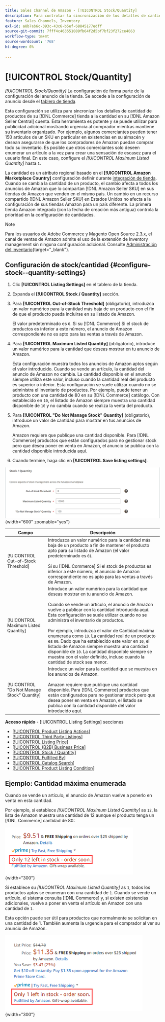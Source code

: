 ```yaml
---
title: Sales Channel de Amazon - [!UICONTROL Stock/Quantity]
description: Para controlar la sincronización de los detalles de cantidad de productos de su tienda de Commerce con su [!DNL Amazon Seller Central] para actualizar la configuración de stock/cantidad.
feature: Sales Channels, Inventory
exl-id: a8b7ab6c-393c-43c6-b5ef-68845177edff
source-git-commit: 7fff4c463551089fb64f2d5bf7bf23f272ce4663
workflow-type: tm+mt
source-wordcount: '768'
ht-degree: 0%

---
```


# [!UICONTROL Stock/Quantity]

*[!UICONTROL Stock/Quantity]* La configuración de forma parte de la configuración del anuncio de la tienda. Se accede a la configuración de anuncio desde el [tablero de tienda](./amazon-store-dashboard.md).

Esta configuración se utiliza para sincronizar los detalles de cantidad de productos de su [!DNL Commerce] tienda a la cantidad en su [!DNL Amazon Seller Central] cuenta. Esta herramienta es potente y se puede utilizar para publicidad adicional mostrando urgencia al comprador mientras mantiene su inventario organizado. Por ejemplo, algunos comerciantes pueden tener 150 artículos de un SKU en particular en existencias en su almacén y desean asegurarse de que los compradores de Amazon puedan comprar todo su inventario. Es posible que otros comerciantes solo deseen enumerar un artículo a la vez para crear una sensación de escasez para el usuario final. En este caso, configure el *[!UICONTROL Maximum Listed Quantity]* hasta `1`.

La cantidad es un atributo regional basado en el **[!UICONTROL Amazon Marketplace Country]** configuración definir durante [integración de tienda](./store-integration.md). Cuando se cambia la cantidad de un producto, el cambio afecta a todos los anuncios de Amazon que lo compartan [!DNL Amazon Seller SKU] en sus tiendas de Amazon que venden en el mismo país. Un cambio en un recurso compartido [!DNL Amazon Seller SKU] en Estados Unidos no afecta a la configuración de sus tiendas Amazon para un país diferente. La primera tienda Amazon integrada (con la fecha de creación más antigua) controla la prioridad en la configuración de cantidades.

>[!NOTE]
>
>Para los usuarios de Adobe Commerce y Magento Open Source 2.3.x, el canal de ventas de Amazon admite el uso de la extensión de Inventory management sin ninguna configuración adicional. Consulte [Administración del inventario](https://docs.magento.com/user-guide/v2.3/catalog/inventory-management.html){target="_blank"}.

## Configuración de stock/cantidad {#configure-stock--quantity-settings}

1. Clic **[!UICONTROL Listing Settings]** en el tablero de la tienda.

1. Expanda el **[!UICONTROL Stock / Quantity]** sección.

1. Para **[!UICONTROL Out-of-Stock Threshold]** (obligatorio), introduzca un valor numérico para la cantidad más baja de un producto con el fin de que el producto pueda incluirse en su listado de Amazon.

   El valor predeterminado es `0`. Si su [!DNL Commerce] Si el stock de productos es inferior a este número, el anuncio de Amazon correspondiente no es apto para las ventas a través de Amazon.

1. Para **[!UICONTROL Maximum Listed Quantity]** (obligatorio), introduce un valor numérico para la cantidad que deseas mostrar en tu anuncio de Amazon.

   Esta configuración muestra todos los anuncios de Amazon aptos según el valor introducido. Cuando se vende un artículo, la cantidad del anuncio de Amazon no cambia. La cantidad disponible en el anuncio siempre utiliza este valor, incluso cuando la cantidad real del producto es superior o inferior. Esta configuración se suele utilizar cuando no se administra el inventario de productos. Por ejemplo, puede tener un producto con una cantidad de 80 en su [!DNL Commerce] catálogo. Con establecido en `10`, el listado de Amazon siempre muestra una cantidad disponible de `10` y no cambia cuando se realiza la venta del producto.

1. Para **[!UICONTROL "Do Not Manage Stock" Quantity]** (obligatorio), introduce un valor de cantidad para mostrar en tus anuncios de Amazon.

   Amazon requiere que publique una cantidad disponible. Para [!DNL Commerce] productos que están configurados para no gestionar stock pero que desea poner en venta en Amazon, el anuncio se publica con la cantidad disponible introducida aquí.

1. Cuando termine, haga clic en **[!UICONTROL Save listing settings]**.

![Configuración de stock/cantidad](assets/amazon-stock-quantity.png){width="600" zoomable="yes"}

| Campo | Descripción |
|---------------------------------------------|--------------------------------------------------------------------------------------------------------------------------------------------------------------------------------------------------------------------------------------------------------------------------------------------------------------------------------------------------------------------------------------------------------------------------------------------------------------------------------------------------------------------------------------------------------------------------------------------------|
| [!UICONTROL Out-of-Stock Threshold] | Introduzca un valor numérico para la cantidad más baja de un producto a fin de mantener el producto apto para su listado de Amazon (el valor predeterminado es `0`).<br><br>Si su [!DNL Commerce] Si el stock de productos es inferior a este número, el anuncio de Amazon correspondiente no es apto para las ventas a través de Amazon. |
| [!UICONTROL Maximum Listed Quantity] | Introduce un valor numérico para la cantidad que deseas mostrar en tu anuncio de Amazon.<br><br>Cuando se vende un artículo, el anuncio de Amazon vuelve a publicar con la cantidad introducida aquí. Esta configuración se suele utilizar cuando no se administra el inventario de productos.<br><br>Por ejemplo, introduzca el valor de Cantidad máxima enumerada como `10`. La cantidad real de un producto es `80`. Dado que ha establecido este valor en `10`, el listado de Amazon siempre muestra una cantidad disponible de `10`. La cantidad disponible siempre se muestra con el valor definido, incluso cuando la cantidad de stock sea menor. |
| [!UICONTROL "Do Not Manage Stock" Quantity] | Introduce un valor para la cantidad que se muestra en los anuncios de Amazon.<br><br>Amazon requiere que publique una cantidad disponible. Para [!DNL Commerce] productos que están configurados para no gestionar stock pero que desea poner en venta en Amazon, el listado se publica con la cantidad disponible del valor introducido aquí. |

**Acceso rápido** - [!UICONTROL Listing Settings] secciones

- [[!UICONTROL Product Listing Actions]](./product-listing-actions.md)
- [[!UICONTROL Third Party Listings]](./third-party-listing-settings.md)
- [[!UICONTROL Listing Price]](./listing-price.md)
- [[!UICONTROL (B2B) Business Price]](./business-pricing.md)
- [[!UICONTROL Stock / Quantity]](./stock-quantity.md)
- [[!UICONTROL Fulfilled By]](./fulfilled-by.md)
- [[!UICONTROL Catalog Search]](./catalog-search.md)
- [[!UICONTROL Product Listing Condition]](./product-listing-condition.md)

## Ejemplo: Cantidad máxima enumerada

Cuando se vende un artículo, el anuncio de Amazon vuelve a ponerlo en venta en esta cantidad.

Por ejemplo, si establece *[!UICONTROL Maximum Listed Quantity]* as `12`, la lista de Amazon muestra una cantidad de 12 aunque el producto tenga un [!DNL Commerce] cantidad de 80:

![Ejemplo 1 de cantidad máxima enumerada](assets/amazon-max-listed-quantity.png){width="300"}

Si establece su *[!UICONTROL Maximum Listed Quantity]* as `1`, todos los productos aptos se enumeran con una cantidad de `1`. Cuando se vende un artículo, el sistema consulta [!DNL Commerce] y, si existen existencias adicionales, vuelve a poner en venta el artículo en Amazon con una cantidad de `1`.

Esta opción puede ser útil para productos que normalmente se solicitan en una cantidad de 1. También aumenta la urgencia para el comprador al ver su anuncio de Amazon.

![Ejemplo 2 de cantidad máxima enumerada](assets/amazon-max-listed-quantity-1.png){width="300"}
